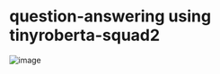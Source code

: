 # question-answering using tinyroberta-squad2

![image](/Users/nikole/Documents/question-answering/screen.png)
